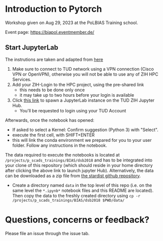 # Introduction to Pytorch

Workshop given on Aug 29, 2023 at the PoLBIAS Training school.

Event page: https://biapol.eventmember.de/


## Start JupyterLab
The instrutions are taken and adapted from [here](https://gitlab.vgiscience.de/ad/mobile_cart_workshop2020/-/blob/master/Readme.md)

1. Make sure to connect to TUD network using a VPN connection (Cisco VPN or OpenVPN), otherwise you will not be able to use any of ZIH HPC Services.
2. Add your ZIH-Login to the HPC project, using the pre-shared link
    - this needs to be done only once
    - it may take up to two hours before your login is available
3. Click [this link](https://taurus.hrsk.tu-dresden.de/jupyter/hub/hub/user-redirect/git-pull?repo=https%3A%2F%2Fgithub.com%2FBiAPoL%2FPoL-BioImage-Analysis-TS-GPU-Accelerated-Image-Analysis&urlpath=lab%2Ftree%2FPoL-BioImage-Analysis-TS-GPU-Accelerated-Image-Analysis%2Fdocs%2F60_Pytorch%2F00_versions.ipynb&branch=main#/~(partition~'alpha)) to spawn a JupyterLab instance on the TUD ZIH Jupyter Hub.
    - You'll be requested to login using your TUD Account


Afterwards, once the notebook has opened:
- If asked to select a Kernel: Confirm suggestion (Python 3) with "Select".
- execute the first cell, with SHIFT+ENTER
- this will link the conda environment we prepared for you to your user folder. Follow any instructions in the notebook.

The data required to execute the notebooks is located at `/projects/p_scads_trainings/BIAS/dsb2018` and has to be integrated into your clone of this repository (which should reside in your home directory after clicking the above link to launch jupyter Hub). Alternatively, the data can be downloaded as a zip file from [the stardist github repository]('https://github.com/stardist/stardist/releases/download/0.1.0/dsb2018.zip').
- Create a directory named `data` in the top level of this repo (i.e. on the same level the `*.ipynb*` notebook files and this README are located). Then copy the data to the freshly created directory using `cp -r /projects/p_scads_trainings/BIAS/dsb2018 $PWD/data/`


# Questions, concerns or feedback?

Please file an issue through the issue tab.
